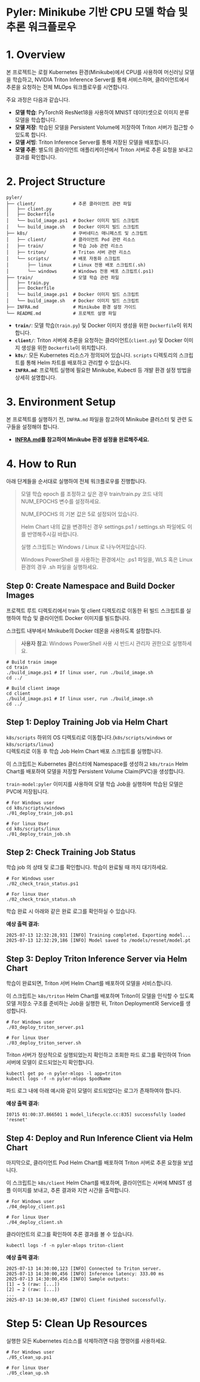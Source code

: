 # Pyler: Minikube 기반 CPU 모델 학습 및 추론 워크플로우

# 1. Overview

본 프로젝트는 로컬 Kubernetes 환경(Minikube)에서 CPU를 사용하여 머신러닝 모델을 학습하고, NVIDIA Triton Inference Server를 통해 서비스하며, 클라이언트에서 추론을 요청하는 전체 MLOps 워크플로우를 시연합니다.

주요 과정은 다음과 같습니다.
- **모델 학습**: PyTorch와 ResNet18을 사용하여 MNIST 데이터셋으로 이미지 분류 모델을 학습합니다.
- **모델 저장**: 학습된 모델을 Persistent Volume에 저장하여 Triton 서버가 접근할 수 있도록 합니다.
- **모델 서빙**: Triton Inference Server를 통해 저장된 모델을 배포합니다.
- **모델 추론**: 별도의 클라이언트 애플리케이션에서 Triton 서버로 추론 요청을 보내고 결과를 확인합니다.

# 2. Project Structure

```
pyler/
├── client/              # 추론 클라이언트 관련 파일
│   ├── client.py
│   ├── Dockerfile
│   └── build_image.ps1  # Docker 이미지 빌드 스크립트
│   └── build_image.sh   # Docker 이미지 빌드 스크립트
├── k8s/                 # 쿠버네티스 매니페스트 및 스크립트
│   ├── client/          # 클라이언트 Pod 관련 리소스
│   ├── train/           # 학습 Job 관련 리소스
│   ├── triton/          # Triton 서버 관련 리소스
│   └── scripts/         # 배포 자동화 스크립트
│       ├── linux        # Linux 전용 배포 스크립트(.sh)
│       └── windows      # Windows 전용 배포 스크립트(.ps1)
├── train/               # 모델 학습 관련 파일
│   ├── train.py
│   ├── Dockerfile
│   └── build_image.ps1  # Docker 이미지 빌드 스크립트
│   └── build_image.sh   # Docker 이미지 빌드 스크립트 
├── INFRA.md             # Minikube 환경 설정 가이드
└── README.md            # 프로젝트 설명 파일
```

- **`train/`**: 모델 학습(`train.py`) 및 Docker 이미지 생성을 위한 `Dockerfile`이 위치합니다.
- **`client/`**: Triton 서버에 추론을 요청하는 클라이언트(`client.py`) 및 Docker 이미지 생성을 위한 `Dockerfile`이 위치합니다.
- **`k8s/`**: 모든 Kubernetes 리소스가 정의되어 있습니다. `scripts` 디렉토리의 스크립트를 통해 Helm 차트를 배포하고 관리할 수 있습니다.
- **`INFRA.md`**: 프로젝트 실행에 필요한 Minikube, Kubectl 등 개발 환경 설정 방법을 상세히 설명합니다.

# 3. Environment Setup

본 프로젝트를 실행하기 전, `INFRA.md` 파일을 참고하여 Minikube 클러스터 및 관련 도구들을 설정해야 합니다.

- **[INFRA.md](./INFRA.md)를 참고하여 Minikube 환경 설정을 완료해주세요.**

# 4. How to Run

아래 단계들을 순서대로 실행하여 전체 워크플로우를 진행합니다.

> 모델 학습 epoch 를 조정하고 싶은 경우 train/train.py 코드 내의 NUM_EPOCHS 변수를 설정하세요.
>
> NUM_EPOCHS 의 기본 값은 5로 설정되어 있습니다.
> 
> Helm Chart 내의 값을 변경하신 경우 settings.ps1 / settings.sh 파일에도 이를 반영해주시길 바랍니다.
> 
> 실행 스크립트는 Windows / Linux 로 나누어져있습니다.
> 
> Windows PowerShell 을 사용하는 환경에서는 .ps1 파일을, WLS 혹은 Linux 환경의 경우 .sh 파일을 실행하세요.

## Step 0: Create Namespace and Build Docker Images

프로젝트 루트 디렉토리에서 train 및 client 디렉토리로 이동한 뒤 빌드 스크립트를 실행하여 학습 및 클라이언트 Docker 이미지를 빌드합니다.

스크립트 내부에서 Mnikube의 Docker 데몬을 사용하도록 설정합니다.
> **사용자 참고**: Windows PowerShell 사용 시 반드시 관리자 권한으로 실행하세요.

```shell
# Build train image
cd train
./build_image.ps1 # If linux user, run ./build_image.sh
cd ../

# Build client image
cd client
./build_image.ps1 # If linux user, run ./build_image.sh
cd ../
```


## Step 1: Deploy Training Job via Helm Chart

`k8s/scripts` 하위의 OS 디렉토리로 이동합니다.(`k8s/scripts/windows` or `k8s/scripts/linux`)  
디렉토리로 이동 후 학습 Job Helm Chart 배포 스크립트를 실행합니다. 

이 스크립트는 Kubernetes 클러스터에 Namespace를 생성하고 `k8s/train` Helm Chart를 배포하여 모델을 저장할 Persistent Volume Claim(PVC)을 생성합니다.

`train-model:pyler` 이미지를 사용하여 모델 학습 Job을 실행하며 학습된 모델은 PVC에 저장됩니다.

```shell
# For Windows user
cd k8s/scripts/windows 
./01_deploy_train_job.ps1

# For linux User 
cd k8s/scripts/linux 
./01_deploy_train_job.sh
```


## Step 2: Check Training Job Status

학습 job 의 상태 및 로그를 확인합니다. 학습이 완료될 때 까지 대기하세요.

```shell
# For Windows user
./02_check_train_status.ps1

# For linux User 
./02_check_train_status.sh
```

학습 완료 시 아래와 같은 완료 로그를 확인하실 수 있습니다.

**예상 출력 결과:**
```commandline
2025-07-13 12:32:28,931 [INFO] Training completed. Exporting model...
2025-07-13 12:32:29,186 [INFO] Model saved to /models/resnet/model.pt
```


## Step 3: Deploy Triton Inference Server via Helm Chart

학습이 완료되면, Triton 서버 Helm Chart를 배포하여 모델을 서비스합니다. 

이 스크립트는 `k8s/triton` Helm Chart를 배포하며 Triton이 모델을 인식할 수 있도록 모델 저장소 구조를 준비하는 Job을 실행한 뒤, Triton Deployment와 Service를 생성합니다.

```shell
# For Windows user
./03_deploy_triton_server.ps1

# For linux User 
./03_deploy_triton_server.sh
```

Triton 서버가 정상적으로 실행되었는지 확인하고 조회한 파드 로그를 확인하여 Trion 서버에 모델이 로드되었는지 확인합니다.
```shell
kubectl get po -n pyler-mlops -l app=triton
kubectl logs -f -n pyler-mlops $podName  
```

파드 로그 내에 아래 예시와 같이 모델이 로드되었다는 로그가 존재하여야 합니다.

**예상 출력 결과:**
```
I0715 01:00:37.866501 1 model_lifecycle.cc:835] successfully loaded 'resnet'
```


## Step 4: Deploy and Run Inference Client via Helm Chart

마지막으로, 클라이언트 Pod Helm Chart를 배포하여 Triton 서버로 추론 요청을 보냅니다. 

이 스크립트는 `k8s/client` Helm Chart를 배포하며, 클라이언트는 서버에 MNIST 샘플 이미지를 보내고, 추론 결과와 지연 시간을 출력합니다.

```shell
# For Windows user
./04_deploy_client.ps1

# For linux User 
./04_deploy_client.sh
```

클라이언트의 로그를 확인하여 추론 결과를 볼 수 있습니다.
```shell
kubectl logs -f -n pyler-mlops triton-client
```

**예상 출력 결과:**
```
2025-07-13 14:30:00,123 [INFO] Connected to Triton server.
2025-07-13 14:30:00,456 [INFO] Inference latency: 333.00 ms
2025-07-13 14:30:00,456 [INFO] Sample outputs:
[1] → 5 (raw: [...])
[2] → 2 (raw: [...])
...
2025-07-13 14:30:00,457 [INFO] Client finished successfully.
```

# Step 5: Clean Up Resources

실행한 모든 Kubernetes 리소스를 삭제하려면 다음 명령어를 사용하세요.

```shell
# For Windows user
./05_clean_up.ps1

# For linux User 
./05_clean_up.sh
```
